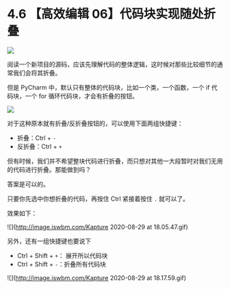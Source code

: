 # 4.6 【高效编辑 06】代码块实现随处折叠

![](http://image.iswbm.com/20200804124133.png)

阅读一个新项目的源码，应该先理解代码的整体逻辑，这时候对那些比较细节的通常我们会将其折叠。

但是 PyCharm 中，默认只有整体的代码块，比如一个类，一个函数，一个 if 代码块，一个 for 循环代码块，才会有折叠的按钮。

![](http://image.iswbm.com/20200829180027.png)

对于这种原本就有折叠/反折叠按钮的，可以使用下面两组快捷键：

- 折叠：Ctrl + `-`
- 反折叠：Ctrl + `+`

但有时候，我们并不希望整块代码进行折叠，而只想对其他一大段暂时对我们无用的代码进行折叠。那能做到吗？

答案是可以的。

只要你先选中你想折叠的代码，再按住 Ctrl  紧接着按住 `.` 就可以了。

效果如下：

![](http://image.iswbm.com/Kapture 2020-08-29 at 18.05.47.gif)



另外，还有一组快捷键也要说下

- Ctrl + Shift + `+`： 展开所以代码块
- Ctrl + Shift + `-`：折叠所有代码块

![](http://image.iswbm.com/Kapture 2020-08-29 at 18.17.59.gif)

